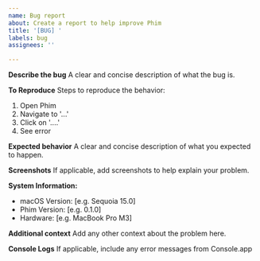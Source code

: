 ```yaml
---
name: Bug report
about: Create a report to help improve Phim
title: '[BUG] '
labels: bug
assignees: ''

---
```


**Describe the bug**
A clear and concise description of what the bug is.

**To Reproduce**
Steps to reproduce the behavior:
1. Open Phim
2. Navigate to '...'
3. Click on '....'
4. See error

**Expected behavior**
A clear and concise description of what you expected to happen.

**Screenshots**
If applicable, add screenshots to help explain your problem.

**System Information:**
 - macOS Version: [e.g. Sequoia 15.0]
 - Phim Version: [e.g. 0.1.0]
 - Hardware: [e.g. MacBook Pro M3]

**Additional context**
Add any other context about the problem here.

**Console Logs**
If applicable, include any error messages from Console.app